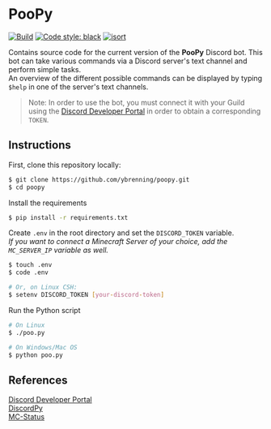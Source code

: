 # PooPy

[![Build](https://github.com/ybrenning/poopy/actions/workflows/python-app.yml/badge.svg)](https://github.com/ybrenning/poopy/actions/workflows/python-app.yml)
<a href="https://github.com/psf/black"><img alt="Code style: black" src="https://img.shields.io/badge/code%20style-black-000000.svg"></a>
<a href="https://pycqa.github.io/isort/"><img alt="isort" src="https://img.shields.io/badge/%20imports-isort-%231674b1"></a>

Contains source code for the current version of the **PooPy** Discord bot.
This bot can take various commands via a Discord server's text channel and perform simple tasks. \
An overview of the different possible commands can be displayed by typing `$help` in one of the server's
text channels.

> Note: In order to use the bot, you must connect it with your Guild using the
> [Discord Developer Portal](https://discord.com/developers/docs/intro) in order to
> obtain a corresponding `TOKEN`.

## Instructions

First, clone this repository locally:

```bash
$ git clone https://github.com/ybrenning/poopy.git
$ cd poopy
```

Install the requirements

```bash
$ pip install -r requirements.txt
```

Create `.env` in the root directory and set the `DISCORD_TOKEN` variable. \
_If you want to connect a Minecraft Server of your choice, add the `MC_SERVER_IP`
variable as well._

```bash
$ touch .env
$ code .env

# Or, on Linux CSH:
$ setenv DISCORD_TOKEN [your-discord-token]
```

Run the Python script

```bash
# On Linux
$ ./poo.py

# On Windows/Mac OS
$ python poo.py
```

## References

[Discord Developer Portal](https://discord.com/developers/docs/intro) \
[DiscordPy](https://discordpy.readthedocs.io/en/stable/ext/commands/commands.html) \
[MC-Status](https://github.com/py-mine/mcstatus)
